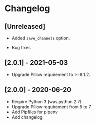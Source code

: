 # Changelog


## [Unreleased]

* Added `save_channels` option.

* Bug fixes


## [2.0.1] - 2021-05-03

* Upgrade Pillow requirement to >=8.1.2.


## [2.0.0] - 2020-06-20

* Require Python 3 (was python 2.7).
* Upgrade Pillow requirement from 5 to 7
* Add Pipfiles for pipenv
* Add changelog